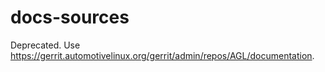 # docs-sources
Deprecated.  Use  https://gerrit.automotivelinux.org/gerrit/admin/repos/AGL/documentation.
